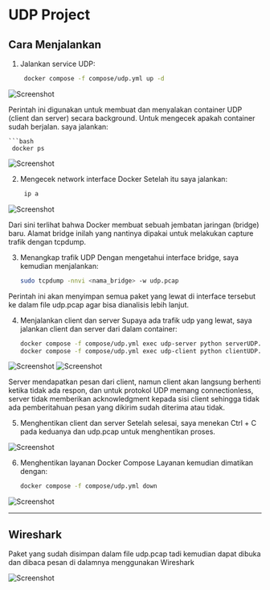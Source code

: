 # UDP Project
## Cara Menjalankan

1. Jalankan service UDP:
   
   ```bash
    docker compose -f compose/udp.yml up -d

![Screenshot](/oneway/images/image3.png)

Perintah ini digunakan untuk membuat dan menyalakan container UDP (client dan server) secara background.
Untuk mengecek apakah container sudah berjalan. saya jalankan:
    
    ```bash
     docker ps

![Screenshot](/oneway/images/image6.png)

2. Mengecek network interface Docker
Setelah itu saya jalankan:
    
    ```bash
     ip a

![Screenshot](/oneway/images/image4.png)


Dari sini terlihat bahwa Docker membuat sebuah jembatan jaringan (bridge) baru. Alamat bridge inilah yang nantinya dipakai untuk melakukan capture trafik dengan tcpdump.

3. Menangkap trafik UDP
Dengan mengetahui interface bridge, saya kemudian menjalankan:
    
    ```bash
    sudo tcpdump -nnvi <nama_bridge> -w udp.pcap

Perintah ini akan menyimpan semua paket yang lewat di interface tersebut ke dalam file udp.pcap agar bisa dianalisis lebih lanjut.

4. Menjalankan client dan server
Supaya ada trafik udp yang lewat, saya jalankan client dan server dari dalam container:
    
    ```bash
    docker compose -f compose/udp.yml exec udp-server python serverUDP.py
    docker compose -f compose/udp.yml exec udp-client python clientUDP.py

![Screenshot](/oneway/images/image1.png)
![Screenshot](/oneway/images/image2.png)

Server mendapatkan pesan dari client, namun client akan langsung berhenti ketika tidak ada respon, dan untuk protokol UDP memang connectionless, server tidak memberikan acknowledgment kepada sisi client sehingga tidak ada pemberitahuan pesan yang dikirim sudah diterima atau tidak. 

5. Menghentikan client dan server
Setelah selesai, saya menekan Ctrl + C pada keduanya dan udp.pcap untuk menghentikan proses.

![Screenshot](/oneway/images/image4.png)

6. Menghentikan layanan Docker Compose
Layanan kemudian dimatikan dengan:
    
    ```bash
    docker compose -f compose/udp.yml down

![Screenshot](/oneway/images/image7.png)

-----------------------------------------------------------------------------------------------
## Wireshark
Paket yang sudah disimpan dalam file udp.pcap tadi kemudian dapat dibuka dan dibaca pesan di dalamnya menggunakan Wireshark

![Screenshot](/oneway/images/udp-wireshark.png)

